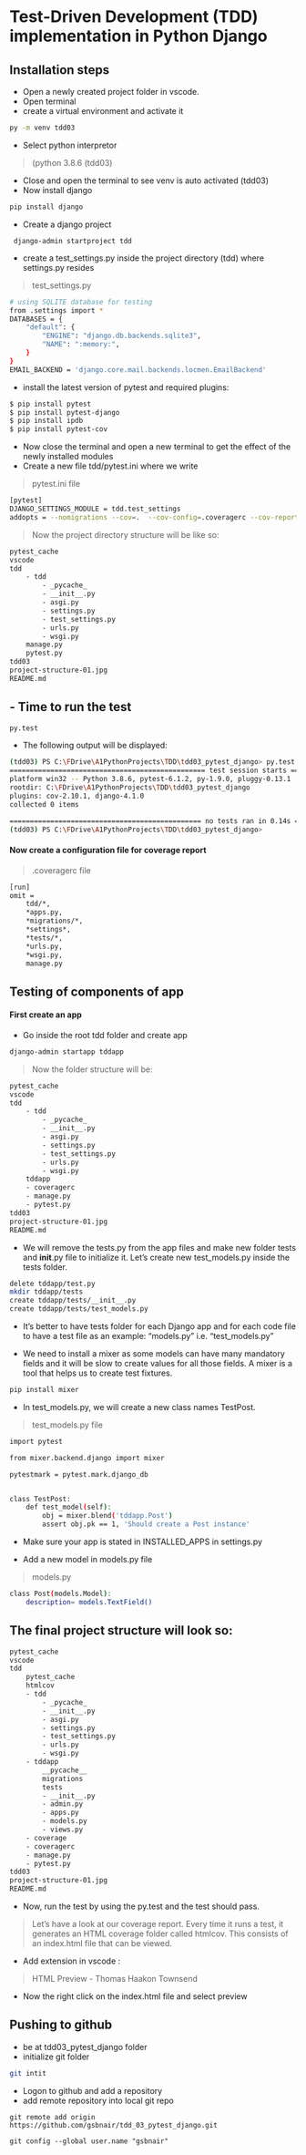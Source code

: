 # Test-Driven Development (TDD) implementation in Python Django

## Installation steps

- Open a newly created project folder in vscode.
- Open terminal 
- create a virtual environment and activate it

```sh
py -m venv tdd03
```

- Select python interpretor 
> (python 3.8.6 (tdd03)

- Close and open the terminal to see venv is auto activated (tdd03)
- Now install django
```sh 
pip install django 
```

- Create a django project

` django-admin startproject tdd`

- create a test_settings.py inside the project directory (tdd) where settings.py resides

> test_settings.py

```sh
# using SQLITE database for testing
from .settings import *
DATABASES = {
    "default": {
        "ENGINE": "django.db.backends.sqlite3",
        "NAME": ":memory:",
    }
}
EMAIL_BACKEND = 'django.core.mail.backends.locmen.EmailBackend'
```

- install the latest version of pytest and required plugins:
```sh
$ pip install pytest
$ pip install pytest-django
$ pip install ipdb
$ pip install pytest-cov
```

- Now close the terminal and open a new terminal to get the effect of the newly installed modules
- Create a new file tdd/pytest.ini where we write


> pytest.ini file

```sh
[pytest]
DJANGO_SETTINGS_MODULE = tdd.test_settings
addopts = --nomigrations --cov=.  --cov-config=.coveragerc --cov-report=html
```
> Now the project directory structure will be like so:

```sh
pytest_cache
vscode
tdd
    - tdd
        - _pycache_
        - __init__.py
        - asgi.py
        - settings.py
        - test_settings.py
        - urls.py
        - wsgi.py
    manage.py
    pytest.py
tdd03
project-structure-01.jpg
README.md
```

## - Time to run the test

```sh
py.test
```
- The following output will be displayed:

```sh
(tdd03) PS C:\FDrive\A1PythonProjects\TDD\tdd03_pytest_django> py.test
================================================ test session starts ================================================ 
platform win32 -- Python 3.8.6, pytest-6.1.2, py-1.9.0, pluggy-0.13.1
rootdir: C:\FDrive\A1PythonProjects\TDD\tdd03_pytest_django
plugins: cov-2.10.1, django-4.1.0
collected 0 items

=============================================== no tests ran in 0.14s =============================================== 
(tdd03) PS C:\FDrive\A1PythonProjects\TDD\tdd03_pytest_django>
```

#### Now create a configuration file for coverage report

> .coveragerc file

```sh
[run]
omit =
    tdd/*,
    *apps.py,
    *migrations/*,
    *settings*,
    *tests/*,
    *urls.py,
    *wsgi.py,
    manage.py
```
## Testing of components of app

#### First create an app

- Go inside the root tdd folder and create app

```sh
django-admin startapp tddapp
```

> Now the folder structure will be:

```sh
pytest_cache
vscode
tdd
    - tdd
        - _pycache_
        - __init__.py
        - asgi.py
        - settings.py
        - test_settings.py
        - urls.py
        - wsgi.py
    tddapp
    - coveragerc
    - manage.py
    - pytest.py
tdd03
project-structure-01.jpg
README.md
```

- We will remove the tests.py from the app files and make new folder tests and __init__.py file to initialize it. Let’s create new test_models.py inside the tests folder.

```sh
delete tddapp/test.py
mkdir tddapp/tests
create tddapp/tests/__init__.py
create tddapp/tests/test_models.py
```

- It’s better to have tests folder for each Django app and for each code file to have a test file as an example: “models.py” i.e. “test_models.py”

- We need to install a mixer as some models can have many mandatory fields and it will be slow to create values for all those fields. A mixer is a tool that helps us to create test fixtures.

```sh
pip install mixer
```

- In test_models.py, we will create a new class names TestPost.

> test_models.py file

```sh
import pytest

from mixer.backend.django import mixer

pytestmark = pytest.mark.django_db


class TestPost:
    def test_model(self):
        obj = mixer.blend('tddapp.Post')
        assert obj.pk == 1, 'Should create a Post instance'
```

- Make sure your app is stated in INSTALLED_APPS in settings.py

- Add a new model in models.py file
> models.py
```sh
class Post(models.Model):
    description= models.TextField()
```

## The final project structure will look so:

```sh
pytest_cache
vscode
tdd
    pytest_cache
    htmlcov
    - tdd
        - _pycache_
        - __init__.py
        - asgi.py
        - settings.py
        - test_settings.py
        - urls.py
        - wsgi.py
    - tddapp
        __pycache__
        migrations
        tests
        - __init__.py
        - admin.py
        - apps.py
        - models.py
        - views.py
    - coverage    
    - coveragerc
    - manage.py
    - pytest.py
tdd03
project-structure-01.jpg
README.md
```

- Now, run the test by using the py.test and the test should pass.

>  Let’s have a look at our coverage report. Every time it runs a test, it generates an HTML coverage folder called htmlcov. This consists of an index.html file that can be viewed.

- Add extension in vscode :

> HTML Preview - Thomas Haakon Townsend

- Now the right click on the index.html file and select preview

## Pushing to github
- be at tdd03_pytest_django folder
- initialize git folder
```sh
git intit
```
- Logon to github and add a repository
- add remote repository into local git repo

`git remote add origin https://github.com/gsbnair/tdd_03_pytest_django.git`

`git config --global user.name "gsbnair"`


